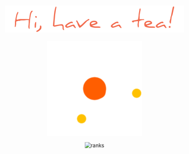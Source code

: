 ###                                                   

<h2 align="center">
  <img src="chao.png" />
</h2>
<p align="center">
  <img src="loading.gif" />
</p>

<p align="center">
<img src="https://github-readme-stats.vercel.app/api?username=tranghane&show_icons=true&theme=graywhite&hide_border=true&custom_title=<username>" alt="ranks" />



